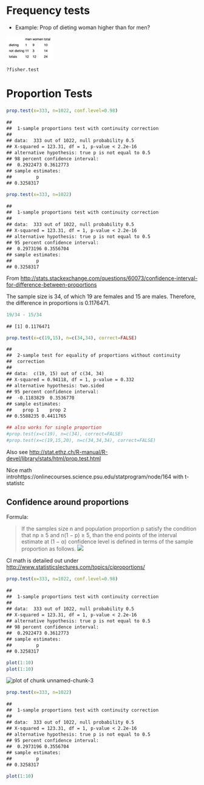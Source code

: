 Frequency tests
================

* Example: Prop of dieting woman higher than for men?

![](.example_images/fisher_example.png)

```
?fisher.test
```


Proportion Tests
================


```r
prop.test(x=333, n=1022, conf.level=0.98)
```

```
## 
## 	1-sample proportions test with continuity correction
## 
## data:  333 out of 1022, null probability 0.5
## X-squared = 123.31, df = 1, p-value < 2.2e-16
## alternative hypothesis: true p is not equal to 0.5
## 98 percent confidence interval:
##  0.2922473 0.3612773
## sample estimates:
##         p 
## 0.3258317
```

```r
prop.test(x=333, n=1022)
```

```
## 
## 	1-sample proportions test with continuity correction
## 
## data:  333 out of 1022, null probability 0.5
## X-squared = 123.31, df = 1, p-value < 2.2e-16
## alternative hypothesis: true p is not equal to 0.5
## 95 percent confidence interval:
##  0.2973196 0.3556704
## sample estimates:
##         p 
## 0.3258317
```

From
http://stats.stackexchange.com/questions/60073/confidence-interval-for-difference-between-proportions

The sample size is 34, of which 19 are females and 15 are males. Therefore, the difference in proportions is 0.1176471.


```r
19/34 - 15/34
```

```
## [1] 0.1176471
```

```r
prop.test(x=c(19,15), n=c(34,34), correct=FALSE)
```

```
## 
## 	2-sample test for equality of proportions without continuity
## 	correction
## 
## data:  c(19, 15) out of c(34, 34)
## X-squared = 0.94118, df = 1, p-value = 0.332
## alternative hypothesis: two.sided
## 95 percent confidence interval:
##  -0.1183829  0.3536770
## sample estimates:
##    prop 1    prop 2 
## 0.5588235 0.4411765
```

```r
## also works for single proportion
#prop.test(x=c(19), n=c(34), correct=FALSE)
#prop.test(x=c(19,15,20), n=c(34,34,34), correct=FALSE)
```
Also see <http://stat.ethz.ch/R-manual/R-devel/library/stats/html/prop.test.html>

Nice math introhttps://onlinecourses.science.psu.edu/statprogram/node/164 with t-statistc



Confidence around proportions
-----------------------------

Formula:
 > If the samples size n and population proportion p satisfy the condition that np ≥ 5 and n(1 − p) ≥ 5, than the end points of the interval estimate at (1 − α) confidence level is defined in terms of the sample proportion as follows.
 ![](.example_images/prop_ci.png)

CI math is detailed out under http://www.statisticslectures.com/topics/ciproportions/


```r
prop.test(x=333, n=1022, conf.level=0.98)
```

```
## 
## 	1-sample proportions test with continuity correction
## 
## data:  333 out of 1022, null probability 0.5
## X-squared = 123.31, df = 1, p-value < 2.2e-16
## alternative hypothesis: true p is not equal to 0.5
## 98 percent confidence interval:
##  0.2922473 0.3612773
## sample estimates:
##         p 
## 0.3258317
```

```r
plot(1:10)
plot(1:10)
```

![plot of chunk unnamed-chunk-3](figure/unnamed-chunk-3-1.png)

```r
prop.test(x=333, n=1022)
```

```
## 
## 	1-sample proportions test with continuity correction
## 
## data:  333 out of 1022, null probability 0.5
## X-squared = 123.31, df = 1, p-value < 2.2e-16
## alternative hypothesis: true p is not equal to 0.5
## 95 percent confidence interval:
##  0.2973196 0.3556704
## sample estimates:
##         p 
## 0.3258317
```

```r
plot(1:10)
```

